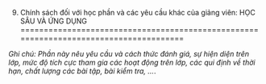 9. Chính sách đối với học phần và các yêu cầu khác của giảng viên: HỌC SÂU VÀ ỨNG DỤNG
======================================================================================

*Ghi chú: Phần này nêu yêu cầu và cách thức đánh giá, sự hiện diện trên
lớp, mức độ tích cực tham gia các hoạt động trên lớp, các qui định về
thời hạn, chất lượng các bài tập, bài kiểm tra, ...*.


